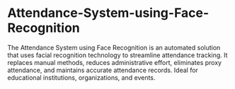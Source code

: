 # Attendance-System-using-Face-Recognition
The Attendance System using Face Recognition is an automated solution that uses facial recognition technology to streamline attendance tracking. It replaces manual methods, reduces administrative effort, eliminates proxy attendance, and maintains accurate attendance records. Ideal for educational institutions, organizations, and events.
